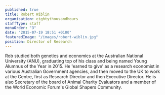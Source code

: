 ```yaml
---
published: true
title: Robert Wiblin
organisation: eightythousandhours
staffType: staff
menuOrder: "3"
date: "2015-07-19 18:51 +0100"
featuredImage: "/images/robert-wiblin.jpg"
position: Director of Research
---
```



Rob studied both genetics and economics at the Australian National University (ANU), graduating top of his class and being named Young Alumnus of the Year in 2015. He 'earned to give' as a research economist in various Australian Government agencies, and then moved to the UK to work at the Centre, first as Research Director and then Executive Director. He is also Secretary of the board of Animal Charity Evaluators and a member of the World Economic Forum's Global Shapers Community.
